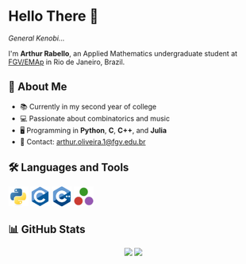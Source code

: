 # Hello There 👋  
*General Kenobi...*  

I'm **Arthur Rabello**, an Applied Mathematics undergraduate student at [FGV/EMAp](https://emap.fgv.br/) in Rio de Janeiro, Brazil.  

## 🚀 About Me  
- 📚 Currently in my second year of college  
- 💻 Passionate about combinatorics and music 
- 🖥️ Programming in **Python**, **C**, **C++**, and **Julia**  
- 📧 Contact: [arthur.oliveira.1@fgv.edu.br](mailto:arthur.oliveira.1@fgv.edu.br)  

## 🛠️ Languages and Tools  
<div>
  <img src="https://raw.githubusercontent.com/devicons/devicon/master/icons/python/python-original.svg" alt="Python" width="40" height="40"/>
  <img src="https://raw.githubusercontent.com/devicons/devicon/master/icons/c/c-original.svg" alt="C" width="40" height="40"/>
  <img src="https://raw.githubusercontent.com/devicons/devicon/master/icons/cplusplus/cplusplus-original.svg" alt="C++" width="40" height="40"/>
  <img src="https://raw.githubusercontent.com/devicons/devicon/master/icons/julia/julia-original.svg" alt="Julia" width="40" height="40"/>
</div>  

## 📊 GitHub Stats  
<div align="center">
  <img height="170px" src="https://github-readme-stats.vercel.app/api?username=arthurabello&show_icons=true&theme=dark" />
  <img height="170px" src="https://github-readme-stats.vercel.app/api/top-langs/?username=arthurabello&layout=compact&theme=dark" />
</div>  


